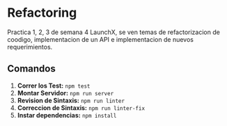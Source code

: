# Refactoring

Practica 1, 2, 3 de semana 4 LaunchX, se ven temas de refactorizacion de coodigo, implementacion de un API e implementacion de nuevos requerimientos.

## Comandos

1. **Correr los Test:** `npm test`
2. **Montar Servidor:** `npm run server`
3. **Revision de Sintaxis:** `npm run linter`
4. **Correccion de Sintaxis:** `npm run linter-fix`
5. **Instar dependencias:** `npm install`